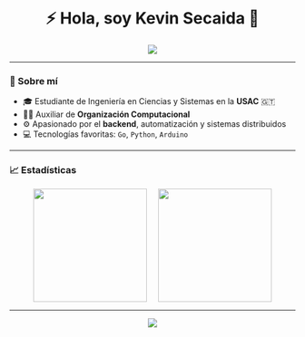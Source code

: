 <!-- README.md -->

<h1 align="center">⚡ Hola, soy Kevin Secaida 👋</h1>

<p align="center">
  <img src="https://readme-typing-svg.herokuapp.com/?lines=Ingeniero+en+formación+%7C+Apasionado+por+el+Backend;Python+%7C+Go+%7C+Arduino+%7C+Automatización+%7C+Sistemas+Distribuidos;Auxiliar+de+Organización+Computacional+en+USAC&center=true&width=600&height=45&color=00FFFF&vCenter=true">
</p>

---

### 🧠 Sobre mí

- 🎓 Estudiante de Ingeniería en Ciencias y Sistemas en la **USAC** 🇬🇹  
- 👨‍🏫 Auxiliar de **Organización Computacional**  
- ⚙️ Apasionado por el **backend**, automatización y sistemas distribuidos  
- 💻 Tecnologías favoritas: `Go`, `Python`, `Arduino`

---

### 📈 Estadísticas

<div align="center" style="display: flex; justify-content: center; gap: 20px; flex-wrap: wrap;">

  <img height="200px" src="https://github-profile-summary-cards.vercel.app/api/cards/repos-per-language?username=kesm12&theme=github_dark&show_icons=true" />

  <img height="200px" src="https://github-readme-stats.vercel.app/api?username=kesm12&show_icons=true&theme=github_dark" />

</div>

---

<p align="center">
  <img src="https://capsule-render.vercel.app/api?type=waving&color=00FFFF&height=120&section=footer"/>
</p>




<!--
**KESM12/KESM12** is a ✨ _special_ ✨ repository because its `README.md` (this file) appears on your GitHub profile.

Here are some ideas to get you started:

- 🔭 I’m currently working on ...
- 🌱 I’m currently learning ...
- 👯 I’m looking to collaborate on ...
- 🤔 I’m looking for help with ...
- 💬 Ask me about ...
- 📫 How to reach me: ...
- 😄 Pronouns: ...
- ⚡ Fun fact: ...
-->
